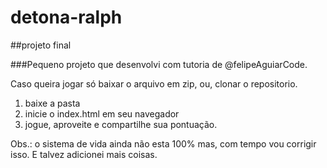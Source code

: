 # detona-ralph

##projeto final

###Pequeno projeto que desenvolvi com tutoria de @felipeAguiarCode.

Caso queira jogar só baixar o arquivo em zip, ou, clonar o repositorio.

1. baixe a pasta
2. inicie o index.html em seu navegador
3. jogue, aproveite e compartilhe sua pontuação.

Obs.: o sistema de vida ainda não esta 100% mas, com tempo vou corrigir isso. E talvez adicionei mais coisas.

